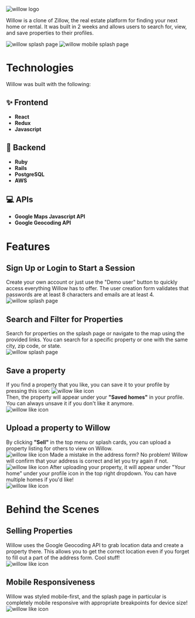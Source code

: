 
![willow logo](https://i.imgur.com/XWQTEA8.png)

Willow is a clone of Zillow, the real estate platform for finding your next home or rental. It was built in 2 weeks and allows users to search for, view, and save properties to their profiles.  

![willow splash page](https://i.imgur.com/WW1RCSj.jpeg)
![willow mobile splash page](https://i.imgur.com/ec2dOLT.png)


# Technologies

Willow was built with the following:

## :sparkles: Frontend
* **React**
* **Redux**
* **Javascript**

## :wrench: Backend
* **Ruby**
* **Rails**
* **PostgreSQL**
* **AWS**

## :computer: APIs
* **Google Maps Javascript API**
* **Google Geocoding API**

# Features

## Sign Up or Login to Start a Session
Create your own account or just use the "Demo user" button to quickly access everything Willow has to offer. The user creation form validates that passwords are at least 8 characters and emails are at least 4.  
![willow splash page](https://i.imgur.com/6b0j99l.png)

## Search and Filter for Properties
Search for properties on the splash page or navigate to the map using the provided links. You can search for a specific property or one with the same city, zip code, or state.  
![willow splash page](https://i.imgur.com/d4xAXuT.jpeg)

## Save a property
If you find a property that you like, you can save it to your profile by pressing this icon:
![willow like icon](https://i.imgur.com/TcvA9TO.png)  
Then, the property will appear under your **"Saved homes"** in your profile. You can always unsave it if you don't like it anymore.  
![willow like icon](https://i.imgur.com/gS1ztd9.png)

## Upload a property to Willow
By clicking **"Sell"** in the top menu or splash cards, you can upload a property listing for others to view on Willow.  
![willow like icon](https://i.imgur.com/C68Wckm.png)
Made a mistake in the address form? No problem! Willow will confirm that your address is correct and let you try again if not.  
![willow like icon](https://i.imgur.com/yblhjQN.png)
After uploading your property, it will appear under "Your home" under your profile icon in the top right dropdown. You can have multiple homes if you'd like!  
![willow like icon](https://i.imgur.com/1XXh7e9.png)

# Behind the Scenes

## Selling Properties

Willow uses the Google Geocoding API to grab location data and create a property there. This allows you to get the correct location even if you forget to fill out a part of the address form. Cool stuff!  
![willow like icon](https://i.imgur.com/tFgEMOe.png)

## Mobile Responsiveness

Willow was styled mobile-first, and the splash page in particular is completely mobile responsive with appropriate breakpoints for device size!  
![willow like icon](https://i.imgur.com/n2yJrgL.png)